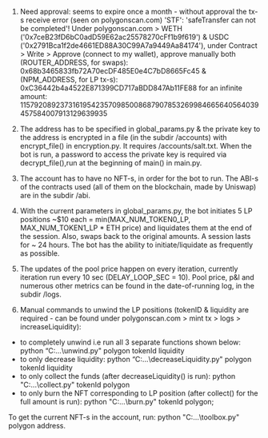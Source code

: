 1. Need approval: seems to expire once a month - without approval the tx-s receive error (seen on polygonscan.com) 
  'STF': 'safeTransfer can not be completed'!
  Under polygonscan.com > WETH ('0x7ceB23fD6bC0adD59E62ac25578270cFf1b9f619') & USDC ('0x2791Bca1f2de4661ED88A30C99A7a9449Aa84174'),
  under Contract > Write > Approve (connect to my wallet), approve manually both
  (ROUTER_ADDRESS, for swaps): 0x68b3465833fb72A70ecDF485E0e4C7bD8665Fc45 & (NPM_ADDRESS, for LP tx-s): 0xC36442b4a4522E871399CD717aBDD847Ab11FE88
  for an infinite amount: 115792089237316195423570985008687907853269984665640564039457584007913129639935
  
2. The address has to be specified in global_params.py & the private key to the address is encrypted in a file (in the subdir /accounts)
    with encrypt_file() in encryption.py. It requires /accounts/salt.txt. When the bot is run, a password to access the private key is required
    via decrypt_file(),run at the beginning of main() in main.py.
  
3. The account has to have no NFT-s, in order for the bot to run. The ABI-s of the contracts used (all of them on the blockchain, made by Uniswap)
    are in the subdir /abi.

 
4.  With the current parameters in global_params.py, the bot initiates 5 LP positions ~$10 each = min(MAX_NUM_TOKEN0_LP, MAX_NUM_TOKEN1_LP * ETH price)
    and liquidates them at the end of the session. Also, swaps back to the original amounts. A session lasts for ~ 24 hours.
    The bot has the ability to initiate/liquidate as frequently as possible.
    
5. The updates of the pool price happen on every iteration, currently iteration run every 10 sec (DELAY_LOOP_SEC = 10).
     Pool price, p&l and numerous other metrics can be found in the date-of-running log, in the subdir /logs.
 
6. Manual commands to unwind the LP positions (tokenID & liquidity are required - can be found under polygonscan.com > mint tx > logs > increaseLiquidity):
  - to completely unwind i.e run all 3 separate functions shown below: python “C:\...\unwind.py" polygon tokenId liquidity
  - to only decrease liquidity: python “C:\...\decreaseLiquidity.py" polygon tokenId liquidity
  - to only collect the funds (after decreaseLiquidity() is run): python "C:\...\collect.py" tokenId polygon
  - to only burn the NFT corresponding to LP position (after collect() for the full amount is run): python "C:\...\burn.py" tokenId polygon;

  To get the current NFT-s in the account, run: python "C:\...\toolbox.py" polygon address.
